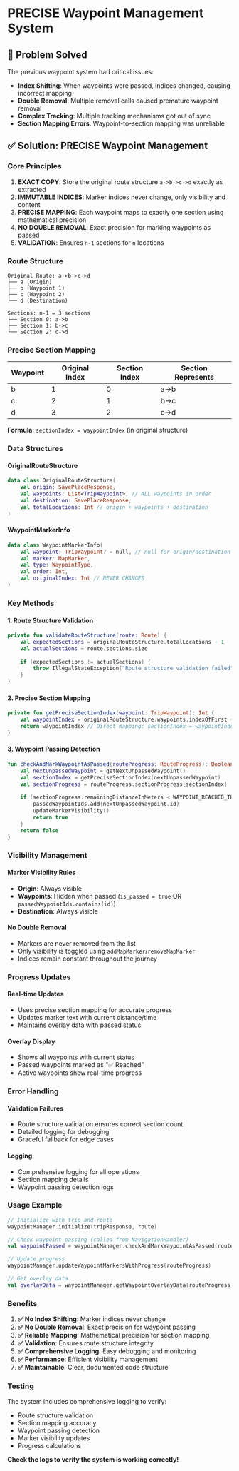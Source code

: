 # PRECISE Waypoint Management System

## 🎯 **Problem Solved**

The previous waypoint system had critical issues:
- **Index Shifting**: When waypoints were passed, indices changed, causing incorrect mapping
- **Double Removal**: Multiple removal calls caused premature waypoint removal
- **Complex Tracking**: Multiple tracking mechanisms got out of sync
- **Section Mapping Errors**: Waypoint-to-section mapping was unreliable

## ✅ **Solution: PRECISE Waypoint Management**

### **Core Principles**

1. **EXACT COPY**: Store the original route structure `a->b->c->d` exactly as extracted
2. **IMMUTABLE INDICES**: Marker indices never change, only visibility and content
3. **PRECISE MAPPING**: Each waypoint maps to exactly one section using mathematical precision
4. **NO DOUBLE REMOVAL**: Exact precision for marking waypoints as passed
5. **VALIDATION**: Ensures `n-1` sections for `n` locations

### **Route Structure**

```
Original Route: a->b->c->d
├── a (Origin)
├── b (Waypoint 1)
├── c (Waypoint 2)
└── d (Destination)

Sections: n-1 = 3 sections
├── Section 0: a->b
├── Section 1: b->c
└── Section 2: c->d
```

### **Precise Section Mapping**

| Waypoint | Original Index | Section Index | Section Represents |
|----------|----------------|---------------|-------------------|
| b        | 1              | 0             | a->b              |
| c        | 2              | 1             | b->c              |
| d        | 3              | 2             | c->d              |

**Formula**: `sectionIndex = waypointIndex` (in original structure)

### **Data Structures**

#### **OriginalRouteStructure**
```kotlin
data class OriginalRouteStructure(
    val origin: SavePlaceResponse,
    val waypoints: List<TripWaypoint>, // ALL waypoints in order
    val destination: SavePlaceResponse,
    val totalLocations: Int // origin + waypoints + destination
)
```

#### **WaypointMarkerInfo**
```kotlin
data class WaypointMarkerInfo(
    val waypoint: TripWaypoint? = null, // null for origin/destination
    val marker: MapMarker,
    val type: WaypointType,
    val order: Int,
    val originalIndex: Int // NEVER CHANGES
)
```

### **Key Methods**

#### **1. Route Structure Validation**
```kotlin
private fun validateRouteStructure(route: Route) {
    val expectedSections = originalRouteStructure.totalLocations - 1
    val actualSections = route.sections.size
    
    if (expectedSections != actualSections) {
        throw IllegalStateException("Route structure validation failed")
    }
}
```

#### **2. Precise Section Mapping**
```kotlin
private fun getPreciseSectionIndex(waypoint: TripWaypoint): Int {
    val waypointIndex = originalRouteStructure.waypoints.indexOfFirst { it.id == waypoint.id }
    return waypointIndex // Direct mapping: sectionIndex = waypointIndex
}
```

#### **3. Waypoint Passing Detection**
```kotlin
fun checkAndMarkWaypointAsPassed(routeProgress: RouteProgress): Boolean {
    val nextUnpassedWaypoint = getNextUnpassedWaypoint()
    val sectionIndex = getPreciseSectionIndex(nextUnpassedWaypoint)
    val sectionProgress = routeProgress.sectionProgress[sectionIndex]
    
    if (sectionProgress.remainingDistanceInMeters < WAYPOINT_REACHED_THRESHOLD_METERS) {
        passedWaypointIds.add(nextUnpassedWaypoint.id)
        updateMarkerVisibility()
        return true
    }
    return false
}
```

### **Visibility Management**

#### **Marker Visibility Rules**
- **Origin**: Always visible
- **Waypoints**: Hidden when passed (`is_passed = true` OR `passedWaypointIds.contains(id)`)
- **Destination**: Always visible

#### **No Double Removal**
- Markers are never removed from the list
- Only visibility is toggled using `addMapMarker`/`removeMapMarker`
- Indices remain constant throughout the journey

### **Progress Updates**

#### **Real-time Updates**
- Uses precise section mapping for accurate progress
- Updates marker text with current distance/time
- Maintains overlay data with passed status

#### **Overlay Display**
- Shows all waypoints with current status
- Passed waypoints marked as "✅ Reached"
- Active waypoints show real-time progress

### **Error Handling**

#### **Validation Failures**
- Route structure validation ensures correct section count
- Detailed logging for debugging
- Graceful fallback for edge cases

#### **Logging**
- Comprehensive logging for all operations
- Section mapping details
- Waypoint passing detection logs

### **Usage Example**

```kotlin
// Initialize with trip and route
waypointManager.initialize(tripResponse, route)

// Check waypoint passing (called from NavigationHandler)
val waypointPassed = waypointManager.checkAndMarkWaypointAsPassed(routeProgress)

// Update progress
waypointManager.updateWaypointMarkersWithProgress(routeProgress)

// Get overlay data
val overlayData = waypointManager.getWaypointOverlayData(routeProgress)
```

### **Benefits**

1. **✅ No Index Shifting**: Marker indices never change
2. **✅ No Double Removal**: Exact precision for waypoint passing
3. **✅ Reliable Mapping**: Mathematical precision for section mapping
4. **✅ Validation**: Ensures route structure integrity
5. **✅ Comprehensive Logging**: Easy debugging and monitoring
6. **✅ Performance**: Efficient visibility management
7. **✅ Maintainable**: Clear, documented code structure

### **Testing**

The system includes comprehensive logging to verify:
- Route structure validation
- Section mapping accuracy
- Waypoint passing detection
- Marker visibility updates
- Progress calculations

**Check the logs to verify the system is working correctly!**





